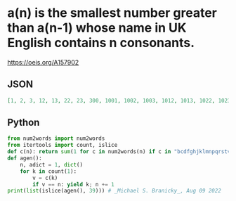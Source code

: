 # a\(n\) is the smallest number greater than a\(n\-1\) whose name in UK English contains n consonants\.
https://oeis.org/A157902
## JSON
```JSON
[1, 2, 3, 12, 13, 22, 23, 300, 1001, 1002, 1003, 1012, 1013, 1022, 1023, 1102, 1103, 1112, 1113, 1122, 1123, 1223, 1323, 2323, 3323, 12323, 13323, 22323, 23323, 101223, 101323, 102323, 103323, 112323, 113323, 122323, 123323, 223323, 323323, 1113323, 1122323, 1123323, 1223323, 1323323]
```
## Python
```Python
from num2words import num2words
from itertools import count, islice
def c(n): return sum(1 for c in num2words(n) if c in "bcdfghjklmnpqrstvwxz")
def agen():
    n, adict = 1, dict()
    for k in count(1):
        v = c(k)
        if v == n: yield k; n += 1
print(list(islice(agen(), 39))) # _Michael S. Branicky_, Aug 09 2022
```

